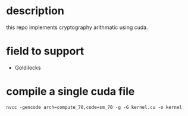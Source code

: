 # description

this repo implements cryptography arithmatic using cuda.

# field to support
- Goldilocks


# compile a single cuda file
```
nvcc -gencode arch=compute_70,code=sm_70 -g -G kernel.cu -o kernel
```